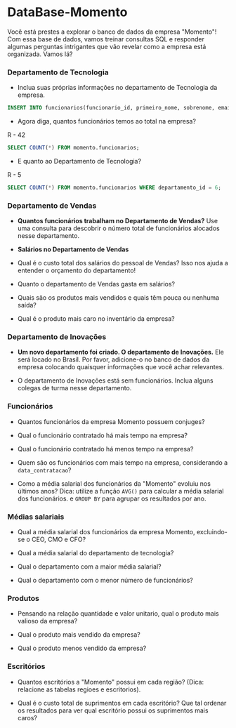 # DataBase-Momento

Você está prestes a explorar o banco de dados da empresa "Momento"! Com essa base de dados, vamos treinar consultas SQL e responder algumas perguntas intrigantes que vão revelar como a empresa está organizada. Vamos lá?

### Departamento de Tecnologia 

* Inclua suas próprias informações no departamento de Tecnologia da empresa.
```sql
INSERT INTO funcionarios(funcionario_id, primeiro_nome, sobrenome, email, senha, telefone, data_contratacao, cargo_id, salario, gerente_id, departamento_id) VALUES (307, 'César', 'Oliveira', 'cesarsouz10@gmai.com', 'cesar123', '11 998745989', 2024-25-11, 14, 100.000, NULL, 9 );
```

* Agora diga, quantos funcionários temos ao total na empresa?
 
R - 42
```sql
SELECT COUNT(*) FROM momento.funcionarios;
```

* E quanto ao Departamento de Tecnologia?

R - 5
```sql
SELECT COUNT(*) FROM momento.funcionarios WHERE departamento_id = 6;
```

### Departamento de Vendas 

* **Quantos funcionários trabalham no Departamento de Vendas?**
Use uma consulta para descobrir o número total de funcionários alocados nesse departamento.

* **Salários no Departamento de Vendas**

* Qual é o custo total dos salários do pessoal de Vendas? Isso nos ajuda a entender o orçamento do departamento!

* Quanto o departamento de Vendas gasta em salários?

* Quais são os produtos mais vendidos e quais têm pouca ou nenhuma saída?

* Qual é o produto mais caro no inventário da empresa?

### Departamento de Inovações 

* **Um novo departamento foi criado. O departamento de Inovações.** 
Ele será locado no Brasil. Por favor, adicione-o no banco de dados da empresa colocando quaisquer informações que você achar relevantes.

* O departamento de Inovações está sem funcionários. Inclua alguns colegas de turma nesse departamento.  

### Funcionários

* Quantos funcionários da empresa Momento possuem conjuges?

* Qual o funcionário contratado há mais tempo na empresa?

* Qual o funcionário contratado há menos tempo na empresa?

* Quem são os funcionários com mais tempo na empresa, considerando a `data_contratacao`?

* Como a média salarial dos funcionários da "Momento" evoluiu nos últimos anos?
Dica: utilize a função `AVG()` para calcular a média salarial dos funcionários. e `GROUP BY` para agrupar os resultados por ano.

### Médias salariais

* Qual a média salarial dos funcionários da empresa Momento, excluindo-se o CEO, CMO e CFO?

* Qual a média salarial do departamento de tecnologia? 

* Qual o departamento com a maior média salarial?

* Qual o departamento com o menor número de funcionários?

### Produtos

* Pensando na relação quantidade e valor unitario, qual o produto mais valioso da empresa?

* Qual o produto mais vendido da empresa?

* Qual o produto menos vendido da empresa?

### Escritórios

* Quantos escritórios a "Momento" possui em cada região? (Dica: relacione as tabelas regioes e escritorios).

* Qual é o custo total de suprimentos em cada escritório? Que tal ordenar os resultados para ver qual escritório possui os suprimentos mais caros?
